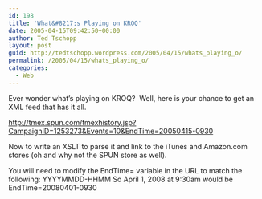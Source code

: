 ```yaml
---
id: 198
title: 'What&#8217;s Playing on KROQ'
date: 2005-04-15T09:42:50+00:00
author: Ted Tschopp
layout: post
guid: http://tedtschopp.wordpress.com/2005/04/15/whats_playing_o/
permalink: /2005/04/15/whats_playing_o/
categories:
  - Web
---
```

Ever wonder what&#8217;s playing on KROQ?&nbsp; Well, here is your chance to get an XML feed that has it all.

<http://tmex.spun.com/tmexhistory.jsp?CampaignID=1253273&Events=10&EndTime=20050415-0930>

Now to write an XSLT to parse it and link to the iTunes and Amazon.com stores (oh and why not the SPUN store as well).

You will need to modify the EndTime= variable in the URL to match the following: YYYYMMDD-HHMM So April 1, 2008 at 9:30am would be EndTime=20080401-0930
